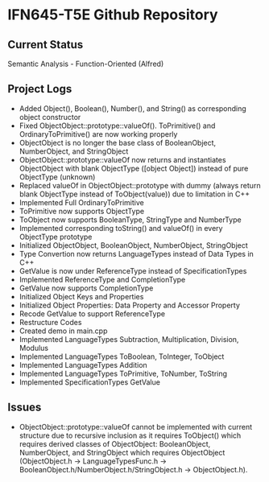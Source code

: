 # IFN645-T5E Github Repository

## Current Status
Semantic Analysis - Function-Oriented (Alfred)

## Project Logs
- Added Object(), Boolean(), Number(), and String() as corresponding object constructor
- Fixed ObjectObject::prototype::valueOf(). ToPrimitive() and OrdinaryToPrimitive() are now working properly
- ObjectObject is no longer the base class of BooleanObject, NumberObject, and StringObject
- ObjectObject::prototype::valueOf now returns and instantiates ObjectObject with blank ObjectType ([object Object]) instead of pure ObjectType (unknown)
- Replaced valueOf in ObjectObject::prototype with dummy (always return blank ObjectType instead of ToObject(value)) due to limitation in C++
- Implemented Full OrdinaryToPrimitive
- ToPrimitive now supports ObjectType
- ToObject now supports BooleanType, StringType and NumberType
- Implemented corresponding toString() and valueOf() in every ObjectType prototype
- Initialized ObjectObject, BooleanObject, NumberObject, StringObject
- Type Convertion now returns LanguageTypes instead of Data Types in C++
- GetValue is now under ReferenceType instead of SpecificationTypes
- Implemented ReferenceType and CompletionType
- GetValue now supports CompletionType
- Initialized Object Keys and Properties
- Initialized Object Properties: Data Property and Accessor Property
- Recode GetValue to support ReferenceType
- Restructure Codes
- Created demo in main.cpp
- Implemented LanguageTypes Subtraction, Multiplication, Division, Modulus
- Implemented LanguageTypes ToBoolean, ToInteger, ToObject
- Implemented LanguageTypes Addition
- Implemented LanguageTypes ToPrimitive, ToNumber, ToString
- Implemented SpecificationTypes GetValue

## Issues
- ObjectObject::prototype::valueOf cannot be implemented with current structure due to recursive inclusion as it requires ToObject() which requires derived classes of ObjectObject: BooleanObject, NumberObject, and StringObject which requires ObjectObject (ObjectObject.h -> LanguageTypesFunc.h -> BooleanObject.h/NumberObject.h/StringObject.h -> ObjectObject.h). 
